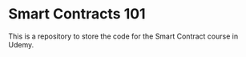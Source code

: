 # Smart Contracts 101

This is a repository to store the code for the Smart Contract course in Udemy. 
